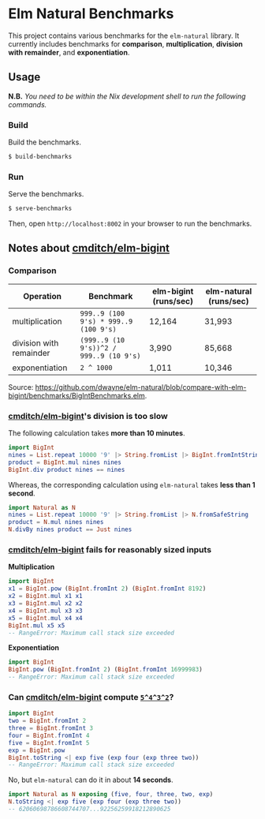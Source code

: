 # Elm Natural Benchmarks

This project contains various benchmarks for the `elm-natural` library. It currently includes benchmarks for
**comparison**, **multiplication**, **division with remainder**, and **exponentiation**.

## Usage

**N.B.** *You need to be within the Nix development shell to run the following commands.*

### Build

Build the benchmarks.

```sh
$ build-benchmarks
```

### Run

Serve the benchmarks.

```sh
$ serve-benchmarks
```

Then, open `http://localhost:8002` in your browser to run the benchmarks.

## Notes about [cmditch/elm-bigint][elm-bigint]

### Comparison

| Operation | Benchmark | elm-bigint (runs/sec) | elm-natural (runs/sec) |
|---|---|---|---|
| multiplication | `999..9 (100 9's) * 999..9 (100 9's)` | 12,164 | 31,993 |
| division with remainder | `(999..9 (10 9's))^2 / 999..9 (10 9's)` | 3,990 | 85,668 |
| exponentiation | `2 ^ 1000` | 1,011 | 10,346 |

Source: https://github.com/dwayne/elm-natural/blob/compare-with-elm-bigint/benchmarks/BigIntBenchmarks.elm.

### [cmditch/elm-bigint][elm-bigint]'s division is too slow

The following calculation takes **more than 10 minutes**.

```elm
import BigInt
nines = List.repeat 10000 '9' |> String.fromList |> BigInt.fromIntString |> Maybe.withDefault (BigInt.fromInt 0)
product = BigInt.mul nines nines
BigInt.div product nines == nines
```

Whereas, the corresponding calculation using `elm-natural` takes **less than 1 second**.

```elm
import Natural as N
nines = List.repeat 10000 '9' |> String.fromList |> N.fromSafeString
product = N.mul nines nines
N.divBy nines product == Just nines
```

### [cmditch/elm-bigint][elm-bigint] fails for reasonably sized inputs

**Multiplication**

```elm
import BigInt
x1 = BigInt.pow (BigInt.fromInt 2) (BigInt.fromInt 8192)
x2 = BigInt.mul x1 x1
x3 = BigInt.mul x2 x2
x4 = BigInt.mul x3 x3
x5 = BigInt.mul x4 x4
BigInt.mul x5 x5
-- RangeError: Maximum call stack size exceeded
```

**Exponentiation**

```elm
import BigInt
BigInt.pow (BigInt.fromInt 2) (BigInt.fromInt 16999983)
-- RangeError: Maximum call stack size exceeded
```

### Can [cmditch/elm-bigint][elm-bigint] compute [`5^4^3^2`](https://rosettacode.org/wiki/Arbitrary-precision_integers_%28included%29)?

```elm
import BigInt
two = BigInt.fromInt 2
three = BigInt.fromInt 3
four = BigInt.fromInt 4
five = BigInt.fromInt 5
exp = BigInt.pow
BigInt.toString <| exp five (exp four (exp three two))
-- RangeError: Maximum call stack size exceeded
```

No, but `elm-natural` can do it in about **14 seconds**.

```elm
import Natural as N exposing (five, four, three, two, exp)
N.toString <| exp five (exp four (exp three two))
-- 62060698786608744707...92256259918212890625
```

[elm-bigint]: https://package.elm-lang.org/packages/cmditch/elm-bigint/2.0.1/
